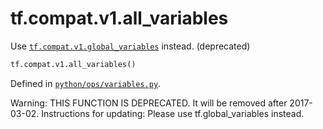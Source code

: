 <div itemscope itemtype="http://developers.google.com/ReferenceObject">
<meta itemprop="name" content="tf.compat.v1.all_variables" />
<meta itemprop="path" content="Stable" />
</div>

# tf.compat.v1.all_variables

Use <a href="../../../tf/compat/v1/global_variables.md"><code>tf.compat.v1.global_variables</code></a> instead. (deprecated)

``` python
tf.compat.v1.all_variables()
```



Defined in [`python/ops/variables.py`](/code/stable/tensorflow/python/ops/variables.py).

<!-- Placeholder for "Used in" -->

Warning: THIS FUNCTION IS DEPRECATED. It will be removed after 2017-03-02.
Instructions for updating:
Please use tf.global_variables instead.